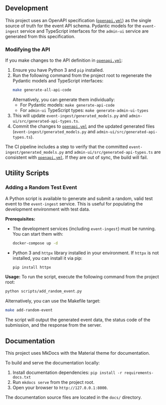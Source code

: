## Development

This project uses an OpenAPI specification ([`openapi.yml`](openapi.yml:1)) as the single source of truth for the event API schema.
Pydantic models for the `event-ingest` service and TypeScript interfaces for the `admin-ui` service are generated from this specification.

### Modifying the API
If you make changes to the API definition in [`openapi.yml`](openapi.yml:1):
1.  Ensure you have Python 3 and `pip` installed.
2.  Run the following command from the project root to regenerate the Pydantic models and TypeScript interfaces:
    ```bash
    make generate-all-api-code
    ```
    Alternatively, you can generate them individually:
    *   For Pydantic models: `make generate-api-code`
    *   For `admin-ui` TypeScript types: `make generate-admin-ui-types`
3.  This will update `event-ingest/generated_models.py` and `admin-ui/src/generated-api-types.ts`.
4.  Commit the changes to [`openapi.yml`](openapi.yml:1) and the updated generated files (`event-ingest/generated_models.py` and `admin-ui/src/generated-api-types.ts`).

The CI pipeline includes a step to verify that the committed `event-ingest/generated_models.py` and `admin-ui/src/generated-api-types.ts` are consistent with [`openapi.yml`](openapi.yml:1). If they are out of sync, the build will fail.
## Utility Scripts

### Adding a Random Test Event

A Python script is available to generate and submit a random, valid test event to the `event-ingest` service. This is useful for populating the development environment with test data.

**Prerequisites:**
*   The development services (including `event-ingest`) must be running. You can start them with:
    ```bash
    docker-compose up -d
    ```
*   Python 3 and `httpx` library installed in your environment. If `httpx` is not installed, you can install it via pip:
    ```bash
    pip install httpx
    ```

**Usage:**
To run the script, execute the following command from the project root:
```bash
python scripts/add_random_event.py
```

Alternatively, you can use the Makefile target:

```bash
make add-random-event
```

The script will output the generated event data, the status code of the submission, and the response from the server.
## Documentation

This project uses MkDocs with the Material theme for documentation.

To build and serve the documentation locally:
1. Install documentation dependencies: `pip install -r requirements-docs.txt`
2. Run `mkdocs serve` from the project root.
3. Open your browser to `http://127.0.0.1:8000`.

The documentation source files are located in the `docs/` directory.